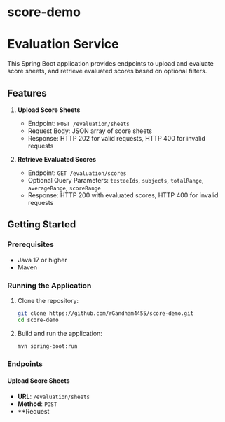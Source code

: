 # score-demo

# Evaluation Service

This Spring Boot application provides endpoints to upload and evaluate score sheets, and retrieve evaluated scores based on optional filters.

## Features

1. **Upload Score Sheets**
    - Endpoint: `POST /evaluation/sheets`
    - Request Body: JSON array of score sheets
    - Response: HTTP 202 for valid requests, HTTP 400 for invalid requests

2. **Retrieve Evaluated Scores**
    - Endpoint: `GET /evaluation/scores`
    - Optional Query Parameters: `testeeIds`, `subjects`, `totalRange`, `averageRange`, `scoreRange`
    - Response: HTTP 200 with evaluated scores, HTTP 400 for invalid requests

## Getting Started

### Prerequisites

- Java 17 or higher
- Maven

### Running the Application

1. Clone the repository:
    ```sh
    git clone https://github.com/rGandham4455/score-demo.git
    cd score-demo
    ```

2. Build and run the application:
    ```sh
    mvn spring-boot:run
    ```

### Endpoints

#### Upload Score Sheets

- **URL**: `/evaluation/sheets`
- **Method**: `POST`
- **Request